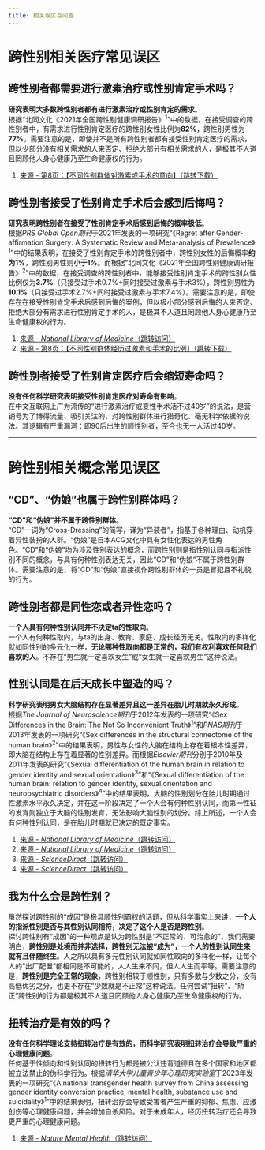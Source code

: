 ```yaml
---
title: 相关误区与问答
---
```

# 跨性别相关医疗常见误区
## 跨性别者都需要进行激素治疗或性别肯定手术吗？
**研究表明大多数跨性别者都有进行激素治疗或性别肯定的需求**。  
根据“北同文化《2021年全国跨性别健康调研报告》<sup>1</sup>”中的数据，在接受调查的跨性别者中，有需求进行性别肯定医疗的跨性别女性比例为**82%**，跨性别男性为**77%**。需要注意的是，即使并不是所有跨性别者都有接受性别肯定医疗的需求，但以少部分没有相关需求的人来否定、拒绝大部分有相关需求的人，是极其不人道且罔顾他人身心健康乃至生命健康权的行为。
1. [来源 - 第8页：【不同性别群体对激素或手术的意向】（跳转下载）](/document/research.html#北同文化《2021全国跨性别健康调研报告》-勘误版)
## 跨性别者接受了性别肯定手术后会感到后悔吗？
**研究表明跨性别者在接受了性别肯定手术后感到后悔的概率极低**。  
根据*PRS Global Open期刊*于2021年发表的一项研究“《Regret after Gender-affirmation Surgery:
A Systematic Review and Meta-analysis of Prevalence》<sup>1</sup>”中的结果表明，在接受了性别肯定手术的跨性别者中，跨性别女性的后悔概率**约为1%**，跨性别男性则**小于1%**。而根据“北同文化《2021年全国跨性别健康调研报告》<sup>2</sup>”中的数据，在接受调查的跨性别者中，能够接受性别肯定手术的跨性别女性比例仅为**3.7%**（只接受过手术0.7%+同时接受过激素与手术3%），跨性别男性为**10.1%**（只接受过手术2.7%+同时接受过激素与手术7.4%）。需要注意的是，即使存在在接受性别肯定手术后感到后悔的案例，但以极小部分感到后悔的人来否定、拒绝大部分有需求进行性别肯定手术的人，是极其不人道且罔顾他人身心健康乃至生命健康权的行为。
1. [来源 - *National Library of Medicine*（跳转访问）](https://www.ncbi.nlm.nih.gov/pmc/articles/PMC8099405/)
2. [来源 - 第8页：【不同性别群体经历过激素和手术的比例】（跳转下载）](/document/research.html#北同文化《2021全国跨性别健康调研报告》-勘误版)
## 跨性别者接受了性别肯定医疗后会缩短寿命吗？
**没有任何科学研究表明接受性别肯定医疗对寿命有影响**。  
在中文互联网上广为流传的“进行激素治疗或变性手术活不过40岁”的说法，是营销号为了博得流量、吸引关注的，对跨性别群体进行猎奇化、毫无科学依据的说法。其逻辑有严重漏洞：即90后出生的顺性别者，至今也无一人活过40岁。

---
# 跨性别相关概念常见误区
## “CD”、“伪娘”也属于跨性别群体吗？
**“CD”和“伪娘”并不属于跨性别群体**。  
“CD”一词为“Cross-Dressing”的简写，译为“异装者”，指基于各种理由、动机穿着异性装扮的人群。“伪娘”是日本ACG文化中具有女性化表达的男性角色。“CD”和“伪娘”均为涉及性别表达的概念，而跨性别则是指性别认同与指派性别不同的概念，与具有何种性别表达无关，因此“CD”和“伪娘”不属于跨性别群体。需要注意的是，将“CD”和“伪娘”直接视作跨性别群体的一员是冒犯且不礼貌的行为。
## 跨性别者都是同性恋或者异性恋吗？
**一个人具有何种性别认同并不决定ta的性取向**。  
一个人有何种性取向，与ta的出身、教育、家庭、成长经历无关。性取向的多样化就如同性别的多元化一样，**无论哪种性取向都是正常的，我们有权利喜欢任何我们喜欢的人**。不存在“男生就一定喜欢女生”或“女生就一定喜欢男生”这种说法。
## 性别认同是在后天成长中塑造的吗？
**科学研究表明男女大脑结构存在显著差异且这一差异在胎儿时期就永久形成**。  
根据*The Journal of Neuroscience期刊*于2012年发表的一项研究“《Sex Differences in the Brain: The Not So Inconvenient Truth》<sup>1</sup>”和*PNAS期刊*于2013年发表的一项研究“《Sex differences in the structural connectome of the human brain》<sup>2</sup>”中的结果表明，男性与女性的大脑在结构上存在着根本性差异，即大脑在结构上存在着显著的性别差异。而根据*Elsevier期刊*分别于2010年及2011年发表的研究“《Sexual differentiation of the human brain in relation to gender identity and sexual orientation》<sup>3</sup>”和“《Sexual differentiation of the human brain: relation to gender identity, sexual orientation and neuropsychiatric disorders》<sup>4</sup>”中的结果表明，大脑的性别划分在胎儿时期通过性激素水平永久决定，并在这一阶段决定了一个人会有何种性别认同，而第一性征的发育则独立于大脑的性别发育，无法影响大脑性别的划分。综上所述，一个人会有何种性别认同，是在胎儿时期就已决定的既定事实。
1. [来源 - *National Library of Medicine*（跳转访问）](https://www.ncbi.nlm.nih.gov/pmc/articles/PMC3295598/)
2. [来源 - *National Library of Medicine*（跳转访问）](https://www.ncbi.nlm.nih.gov/pmc/articles/PMC3896179/)
3. [来源 - *ScienceDirect*（跳转访问）](https://doi.org/10.1016/B978-0-444-53630-3.00004-X)
4. [来源 - *ScienceDirect*（跳转访问）](https://doi.org/10.1016/j.yfrne.2011.02.007)
## 我为什么会是跨性别？
虽然探讨跨性别的“成因”是极具顺性别霸权的话题，但从科学事实上来讲，**一个人的指派性别是否与其性别认同相符，决定了这个人是否是跨性别**。  
探讨跨性别有“成因”的一种观点是认为跨性别是“不正常的、可治愈的”，我们需要明白，**跨性别是处境而并非选择，跨性别无法被“成为”，一个人的性别认同生来就有且伴随终生**。人之所以具有多元性别认同就如同性取向的多样化一样，让每个人的“出厂配置”都相同是不可能的，人人生来不同，但人人生而平等。需要注意的是，**跨性别是完全正常的现象**，跨性别相较于顺性别，只有多数与少数之分，没有高低优劣之分，也更不存在“少数就是不正常”这种说法。任何尝试“扭转”、“矫正”跨性别的行为都是极其不人道且罔顾他人身心健康乃至生命健康权的行为。
## 扭转治疗是有效的吗？
**没有任何科学理论支持扭转治疗是有效的，而科学研究表明扭转治疗会导致严重的心理健康问题**。  
任何基于性倾向和性别认同的扭转行为都是被公认违背道德且在多个国家和地区都被立法禁止的伪科学行为。根据*清华大学儿童青少年心理研究实验室*于2023年发表的一项研究“《A national transgender health survey from China assessing gender identity conversion practice, mental health, substance use and suicidality》<sup>1</sup>”中的结果表明，扭转治疗会导致受害者产生严重的抑郁、焦虑、应激创伤等心理健康问题，并会增加自杀风险。对于未成年人，经历扭转治疗还会导致更严重的心理健康问题。
1. [来源 - *Nature Mental Health*（跳转访问）](https://www.nature.com/articles/s44220-023-00041-z)